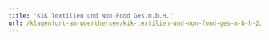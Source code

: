 ```yaml
---
title: "KiK Textilien und Non-Food Ges.m.b.H."
url: /klagenfurt-am-woerthersee/kik-textilien-und-non-food-ges-m-b-h-2/
---
```


